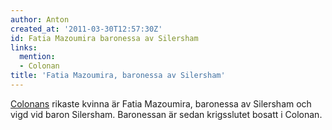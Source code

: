 ```yaml
---
author: Anton
created_at: '2011-03-30T12:57:30Z'
id: Fatia Mazoumira baronessa av Silersham
links:
  mention:
  - Colonan
title: 'Fatia Mazoumira, baronessa av Silersham'
---
```


[Colonans] rikaste kvinna är Fatia Mazoumira, baronessa av Silersham och vigd vid baron Silersham.
Baronessan är sedan krigsslutet bosatt i Colonan.

  [Colonans]: Colonan
